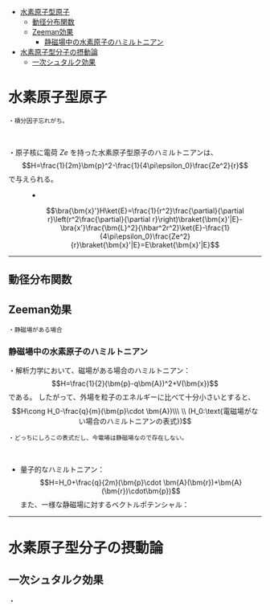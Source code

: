 
- [水素原子型原子](#水素原子型原子)
  - [動径分布関数](#動径分布関数)
  - [Zeeman効果](#zeeman効果)
    - [静磁場中の水素原子のハミルトニアン](#静磁場中の水素原子のハミルトニアン)
- [水素原子型分子の摂動論](#水素原子型分子の摂動論)
  - [一次シュタルク効果](#一次シュタルク効果)



# 水素原子型原子

    ・積分因子忘れがち。
<br>

<dl><dt>

・原子核に電荷 $Ze$ を持った水素原子型原子のハミルトニアンは、
$$H=\frac{1}{2m}\bm{p}^2-\frac{1}{4\pi\epsilon_0}\frac{Ze^2}{r}$$
で与えられる。
<br>

</dt><dd>

- 
$$\bra{\bm{x}'}H\ket{E}=\frac{1}{r^2}\frac{\partial}{\partial r}\left(r^2\frac{\partial}{\partial r}\right)\braket{\bm{x}'|E}-\bra{x'}\frac{\bm{L}^2}{\hbar^2r^2}\ket{E}-\frac{1}{4\pi\epsilon_0}\frac{Ze^2}{r}\braket{\bm{x}'|E}=E\braket{\bm{x}'|E}$$

</dd></dl>

---

## 動径分布関数


## Zeeman効果

    ・静磁場がある場合

### 静磁場中の水素原子のハミルトニアン

・解析力学において、磁場がある場合のハミルトニアン：
$$H=\frac{1}{2}(\bm{p}-q\bm{A})^2+V(\bm{x})$$
である。
したがって、外場を粒子のエネルギーに比べて十分小さいとすると、
$$H\cong H_0-\frac{q}{m}(\bm{p}\cdot \bm{A})\\\ \\
(H_0:\text{電磁場がない場合のハミルトニアンの表式})$$

    ・どっちにしろこの表式だし、今電場は静磁場なので存在しない。
<br>

- 量子的なハミルトニアン：
$$H=H_0+\frac{q}{2m}(\bm{p}\cdot \bm{A}(\bm{r})+\bm{A}(\bm{r})\cdot\bm{p})$$
また、一様な静磁場に対するベクトルポテンシャル：




---

# 水素原子型分子の摂動論

## 一次シュタルク効果





・